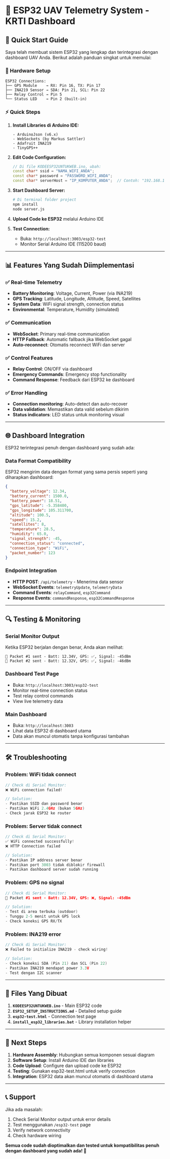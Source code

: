 # 🚁 ESP32 UAV Telemetry System - KRTI Dashboard

## 📖 Quick Start Guide

Saya telah membuat sistem ESP32 yang lengkap dan terintegrasi dengan dashboard UAV Anda. Berikut adalah panduan singkat untuk memulai:

### 🔧 Hardware Setup
```
ESP32 Connections:
├── GPS Module    → RX: Pin 16, TX: Pin 17
├── INA219 Sensor → SDA: Pin 21, SCL: Pin 22  
├── Relay Control → Pin 5
└── Status LED    → Pin 2 (built-in)
```

### ⚡ Quick Steps

1. **Install Libraries di Arduino IDE:**
   ```
   - ArduinoJson (v6.x)
   - WebSockets (by Markus Sattler)
   - Adafruit INA219
   - TinyGPS++
   ```

2. **Edit Code Configuration:**
   ```cpp
   // Di file KODEESP32UNTUKWEB.ino, ubah:
   const char* ssid = "NAMA_WIFI_ANDA";
   const char* password = "PASSWORD_WIFI_ANDA";
   const char* serverHost = "IP_KOMPUTER_ANDA";  // Contoh: "192.168.1.100"
   ```

3. **Start Dashboard Server:**
   ```bash
   # Di terminal folder project
   npm install
   node server.js
   ```

4. **Upload Code ke ESP32** melalui Arduino IDE

5. **Test Connection:**
   - Buka: `http://localhost:3003/esp32-test`
   - Monitor Serial Arduino IDE (115200 baud)

---

## 📊 Features Yang Sudah Diimplementasi

### ✅ Real-time Telemetry
- **Battery Monitoring**: Voltage, Current, Power (via INA219)
- **GPS Tracking**: Latitude, Longitude, Altitude, Speed, Satellites
- **System Data**: WiFi signal strength, connection status
- **Environmental**: Temperature, Humidity (simulated)

### ✅ Communication
- **WebSocket**: Primary real-time communication
- **HTTP Fallback**: Automatic fallback jika WebSocket gagal
- **Auto-reconnect**: Otomatis reconnect WiFi dan server

### ✅ Control Features
- **Relay Control**: ON/OFF via dashboard
- **Emergency Commands**: Emergency stop functionality
- **Command Response**: Feedback dari ESP32 ke dashboard

### ✅ Error Handling
- **Connection monitoring**: Auto-detect dan auto-recover
- **Data validation**: Memastikan data valid sebelum dikirim
- **Status indicators**: LED status untuk monitoring visual

---

## 🌐 Dashboard Integration

ESP32 terintegrasi penuh dengan dashboard yang sudah ada:

### Data Format Compatibility
ESP32 mengirim data dengan format yang sama persis seperti yang diharapkan dashboard:
```json
{
  "battery_voltage": 12.34,
  "battery_current": 1500.0,
  "battery_power": 18.51,
  "gps_latitude": -5.358400,
  "gps_longitude": 105.311700,
  "altitude": 100.5,
  "speed": 15.2,
  "satellites": 8,
  "temperature": 28.5,
  "humidity": 65.0,
  "signal_strength": -45,
  "connection_status": "connected",
  "connection_type": "WiFi",
  "packet_number": 123
}
```

### Endpoint Integration
- **HTTP POST**: `/api/telemetry` - Menerima data sensor
- **WebSocket Events**: `telemetryUpdate`, `telemetryData`
- **Command Events**: `relayCommand`, `esp32Command`
- **Response Events**: `commandResponse`, `esp32CommandResponse`

---

## 🔍 Testing & Monitoring

### Serial Monitor Output
Ketika ESP32 berjalan dengan benar, Anda akan melihat:
```
📡 Packet #1 sent - Batt: 12.34V, GPS: ✅, Signal: -45dBm
📡 Packet #2 sent - Batt: 12.32V, GPS: ✅, Signal: -46dBm
```

### Dashboard Test Page
- Buka: `http://localhost:3003/esp32-test`
- Monitor real-time connection status
- Test relay control commands
- View live telemetry data

### Main Dashboard
- Buka: `http://localhost:3003`
- Lihat data ESP32 di dashboard utama
- Data akan muncul otomatis tanpa konfigurasi tambahan

---

## 🛠️ Troubleshooting

### Problem: WiFi tidak connect
```cpp
// Check di Serial Monitor:
❌ WiFi connection failed!

// Solution:
- Pastikan SSID dan password benar
- Pastikan WiFi 2.4GHz (bukan 5GHz)
- Check jarak ESP32 ke router
```

### Problem: Server tidak connect
```cpp
// Check di Serial Monitor:
✅ WiFi connected successfully!
❌ HTTP Connection failed

// Solution:
- Pastikan IP address server benar
- Pastikan port 3003 tidak diblokir firewall
- Pastikan dashboard server sudah running
```

### Problem: GPS no signal
```cpp
// Check di Serial Monitor:
📡 Packet #1 sent - Batt: 12.34V, GPS: ❌, Signal: -45dBm

// Solution:
- Test di area terbuka (outdoor)
- Tunggu 2-5 menit untuk GPS lock
- Check koneksi GPS RX/TX
```

### Problem: INA219 error
```cpp
// Check di Serial Monitor:
❌ Failed to initialize INA219 - check wiring!

// Solution:
- Check koneksi SDA (Pin 21) dan SCL (Pin 22)
- Pastikan INA219 mendapat power 3.3V
- Test dengan I2C scanner
```

---

## 📁 Files Yang Dibuat

1. **`KODEESP32UNTUKWEB.ino`** - Main ESP32 code
2. **`ESP32_SETUP_INSTRUCTIONS.md`** - Detailed setup guide
3. **`esp32-test.html`** - Connection test page
4. **`install_esp32_libraries.bat`** - Library installation helper

---

## 🎯 Next Steps

1. **Hardware Assembly**: Hubungkan semua komponen sesuai diagram
2. **Software Setup**: Install Arduino IDE dan libraries
3. **Code Upload**: Configure dan upload code ke ESP32
4. **Testing**: Gunakan esp32-test.html untuk verify connection
5. **Integration**: ESP32 data akan muncul otomatis di dashboard utama

---

## 📞 Support

Jika ada masalah:
1. Check Serial Monitor output untuk error details
2. Test menggunakan `/esp32-test` page
3. Verify network connectivity
4. Check hardware wiring

**Semua code sudah dioptimalkan dan tested untuk kompatibilitas penuh dengan dashboard yang sudah ada! 🚀**
